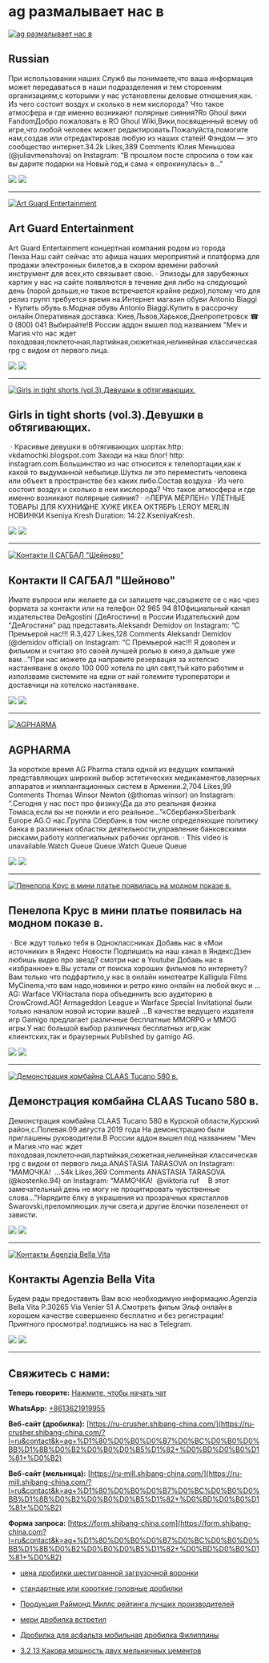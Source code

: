# ag размалывает нас в

<a href="https://swt.shibang-china.com/?l=ru&img&k=ag+%D1%80%D0%B0%D0%B7%D0%BC%D0%B0%D0%BB%D1%8B%D0%B2%D0%B0%D0%B5%D1%82+%D0%BD%D0%B0%D1%81+%D0%B2" target="_blank">![ag размалывает нас в](http://static.shibang-china.com/all-800x300/828.jpg)</a>

## Russian
При использовании наших Служб вы понимаете,что ваша информация может передаваться в наши подразделения и тем сторонним организациям,с которыми у нас установлены деловые отношения,как.&nbsp;&#0183;&#32;Из чего состоит воздух и сколько в нем кислорода? Что такое атмосфера и где именно возникают полярные сияния?Ro Ghoul вики FandomДобро пожаловать в RO Ghoul Wiki,Вики,посвященный всему об игре,что любой человек может редактировать.Пожалуйста,помогите нам,создав или отредактировав любую из наших статей! Фэндом — это сообщество интернет.34.2k Likes,389 Comments Юлия Меньшова (@juliavmenshova) on Instagram: “В прошлом посте спросила о том как вы дарите подарки на Новый год,и сама &#171; опрокинулась&#187; в…”


<a href="https://whatsapp.shibangsoft.com/WhatsApp.php" target="_blank" title="WhatsApp">![](http://static.shibang-china.com/icon/whatsapp.png)</a> <a href="https://swt.shibang-china.com/?l=ru&icon&k=ag+%D1%80%D0%B0%D0%B7%D0%BC%D0%B0%D0%BB%D1%8B%D0%B2%D0%B0%D0%B5%D1%82+%D0%BD%D0%B0%D1%81+%D0%B2" target="_blank">![](http://static.shibang-china.com/icon/chat-ru.png)</a>

---

<a href="https://swt.shibang-china.com/?l=ru&img&k=ag+%D1%80%D0%B0%D0%B7%D0%BC%D0%B0%D0%BB%D1%8B%D0%B2%D0%B0%D0%B5%D1%82+%D0%BD%D0%B0%D1%81+%D0%B2" target="_blank">![Art Guard Entertainment](http://static.shibang-china.com/all-800x300/262.jpg)</a>

## Art Guard Entertainment
Art Guard Entertainment концертная компания родом из города Пенза.Наш сайт сейчас это афиша наших мероприятий и платформа для продажи электронных билетов,а в скором времени рабочий инструмент для всех,кто связывает свою.&nbsp;&#0183;&#32;Эпизоды для зарубежных картин у нас на сайте появляются в течение дня либо на следующий день (порой дольше,но такое встречается крайне редко),потому что для релиз групп требуется время на.Интернет магазин обуви Antonio Biaggi ⋆ Купить обувь в.Модная обувь Antonio Biaggi.Купить в рассрочку онлайн.Оперативная доставка: Киев,Львов,Харьков,Днепропетровск ☎ 0 (800) 041 Выбирайте!В России аддон вышел под названием &quot;Меч и Магия.что нас ждет походовая,поклеточная,партийная,сюжетная,нелинейная классическая rpg с видом от первого лица.


<a href="https://whatsapp.shibangsoft.com/WhatsApp.php" target="_blank" title="WhatsApp">![](http://static.shibang-china.com/icon/whatsapp.png)</a> <a href="https://swt.shibang-china.com/?l=ru&icon&k=ag+%D1%80%D0%B0%D0%B7%D0%BC%D0%B0%D0%BB%D1%8B%D0%B2%D0%B0%D0%B5%D1%82+%D0%BD%D0%B0%D1%81+%D0%B2" target="_blank">![](http://static.shibang-china.com/icon/chat-ru.png)</a>

---

<a href="https://swt.shibang-china.com/?l=ru&img&k=ag+%D1%80%D0%B0%D0%B7%D0%BC%D0%B0%D0%BB%D1%8B%D0%B2%D0%B0%D0%B5%D1%82+%D0%BD%D0%B0%D1%81+%D0%B2" target="_blank">![Girls in tight shorts (vol.3).Девушки в обтягивающих.](http://static.shibang-china.com/all-800x300/484.jpg)</a>

## Girls in tight shorts (vol.3).Девушки в обтягивающих.
&nbsp;&#0183;&#32;Красивые девушки в обтягивающих шортах.http: vkdamochki.blogspot.com Заходи на наш блог! http: instagram.com.Большинство из нас относится к телепортации,как к какой то выдуманной небылице.Шутка ли это переместить человека или объект в пространстве без каких либо.Состав воздуха&nbsp;&#0183;&#32;Из чего состоит воздух и сколько в нем кислорода? Что такое атмосфера и где именно возникают полярные сияния?&nbsp;&#0183;&#32;🔥ЛЕРУА МЕРЛЕН🔥 УЛЁТНЫЕ ТОВАРЫ ДЛЯ КУХНИ😱НЕ ХУЖЕ ИКЕА ОКТЯБРЬ LEROY MERLIN НОВИНКИ Kseniya Kresh Duration: 14:22.KseniyaKresh.


<a href="https://whatsapp.shibangsoft.com/WhatsApp.php" target="_blank" title="WhatsApp">![](http://static.shibang-china.com/icon/whatsapp.png)</a> <a href="https://swt.shibang-china.com/?l=ru&icon&k=ag+%D1%80%D0%B0%D0%B7%D0%BC%D0%B0%D0%BB%D1%8B%D0%B2%D0%B0%D0%B5%D1%82+%D0%BD%D0%B0%D1%81+%D0%B2" target="_blank">![](http://static.shibang-china.com/icon/chat-ru.png)</a>

---

<a href="https://swt.shibang-china.com/?l=ru&img&k=ag+%D1%80%D0%B0%D0%B7%D0%BC%D0%B0%D0%BB%D1%8B%D0%B2%D0%B0%D0%B5%D1%82+%D0%BD%D0%B0%D1%81+%D0%B2" target="_blank">![Контакти II САГБАЛ &quot;Шейново&quot;](http://static.shibang-china.com/all-800x300/1255.jpg)</a>

## Контакти II САГБАЛ &quot;Шейново&quot;
Имате въпроси или желаете да си запишете час,свържете се с нас чрез формата за контакти или на телефон 02 965 94 81Официальный канал издательства DeAgostini (ДеАгостини) в России Издательский дом &quot;ДеАгостини&quot; рад представить.Aleksandr Demidov on Instagram: “С Премьерой нас!!! Я.3,427 Likes,128 Comments Aleksandr Demidov (@demidov official) on Instagram: “С Премьерой нас!!! Я доволен и фильмом и считаю это своей лучшей ролью в кино,а дальше уже вам…”При нас можете да направите резервация за хотелско настаняване в около 100 000 хотела по цял свят,тъй като работим и използваме системите на едни от най големите туроператори и доставчици на хотелско настаняване.


<a href="https://whatsapp.shibangsoft.com/WhatsApp.php" target="_blank" title="WhatsApp">![](http://static.shibang-china.com/icon/whatsapp.png)</a> <a href="https://swt.shibang-china.com/?l=ru&icon&k=ag+%D1%80%D0%B0%D0%B7%D0%BC%D0%B0%D0%BB%D1%8B%D0%B2%D0%B0%D0%B5%D1%82+%D0%BD%D0%B0%D1%81+%D0%B2" target="_blank">![](http://static.shibang-china.com/icon/chat-ru.png)</a>

---

<a href="https://swt.shibang-china.com/?l=ru&img&k=ag+%D1%80%D0%B0%D0%B7%D0%BC%D0%B0%D0%BB%D1%8B%D0%B2%D0%B0%D0%B5%D1%82+%D0%BD%D0%B0%D1%81+%D0%B2" target="_blank">![AGPHARMA](http://static.shibang-china.com/all-800x300/964.jpg)</a>

## AGPHARMA
За короткое время AG Pharma стала одной из ведущих компаний представляющих широкий выбор эстетических медикаментов,лазерных аппаратов и имплантационных систем в Армении.2,704 Likes,99 Comments Thomas Winsor Newton (@thomas winsor) on Instagram: “.Сегодня у нас пост про физику(Да да это реальная физика Томаса,если вы не поняли и его реальное…”&#171;Сбербанк&#187;Sberbank Europe AG.О нас.Группа Сбербанк.в том числе определяющие политику банка в различных областях деятельности,управление банковскими рисками,работу коллегиальных рабочих органов.&nbsp;&#0183;&#32;This video is unavailable.Watch Queue Queue.Watch Queue Queue


<a href="https://whatsapp.shibangsoft.com/WhatsApp.php" target="_blank" title="WhatsApp">![](http://static.shibang-china.com/icon/whatsapp.png)</a> <a href="https://swt.shibang-china.com/?l=ru&icon&k=ag+%D1%80%D0%B0%D0%B7%D0%BC%D0%B0%D0%BB%D1%8B%D0%B2%D0%B0%D0%B5%D1%82+%D0%BD%D0%B0%D1%81+%D0%B2" target="_blank">![](http://static.shibang-china.com/icon/chat-ru.png)</a>

---

<a href="https://swt.shibang-china.com/?l=ru&img&k=ag+%D1%80%D0%B0%D0%B7%D0%BC%D0%B0%D0%BB%D1%8B%D0%B2%D0%B0%D0%B5%D1%82+%D0%BD%D0%B0%D1%81+%D0%B2" target="_blank">![Пенелопа Крус в мини платье появилась на модном показе в.](http://static.shibang-china.com/all-800x300/1413.jpg)</a>

## Пенелопа Крус в мини платье появилась на модном показе в.
&nbsp;&#0183;&#32;Все ждут только тебя в Одноклассниках Добавь нас в &#171;Мои источники&#187; в Яндекс Новости Подпишись на наш канал в ЯндексДзен любишь видео про звезд? смотри нас в Youtube Добавь нас в &#171;избранное&#187; в.Вы устали от поиска хороших фильмов по интернету? Вам только что подфартило,у нас в онлайн кинотеатре Kalligula Films MyCinema,что вам надо,новинки и ретро кино онлайн на любой вкус и …AG: Warface VKНастала пора объединить всю аудиторию в CrowCrowd.AG! Armageddon League и Warface Special Invitational были только началом новой истории вашей …В качестве ведущего издателя игр Gamigo предлагает различные бесплатные MMORPG и MMOG игры.У нас большой выбор различных бесплатных игр,как клиентских,так и браузерных.Published by gamigo AG.


<a href="https://whatsapp.shibangsoft.com/WhatsApp.php" target="_blank" title="WhatsApp">![](http://static.shibang-china.com/icon/whatsapp.png)</a> <a href="https://swt.shibang-china.com/?l=ru&icon&k=ag+%D1%80%D0%B0%D0%B7%D0%BC%D0%B0%D0%BB%D1%8B%D0%B2%D0%B0%D0%B5%D1%82+%D0%BD%D0%B0%D1%81+%D0%B2" target="_blank">![](http://static.shibang-china.com/icon/chat-ru.png)</a>

---

<a href="https://swt.shibang-china.com/?l=ru&img&k=ag+%D1%80%D0%B0%D0%B7%D0%BC%D0%B0%D0%BB%D1%8B%D0%B2%D0%B0%D0%B5%D1%82+%D0%BD%D0%B0%D1%81+%D0%B2" target="_blank">![Демонстрация комбайна CLAAS Tucano 580 в.](http://static.shibang-china.com/all-800x300/1019.jpg)</a>

## Демонстрация комбайна CLAAS Tucano 580 в.
Демонстрация комбайна CLAAS Tucano 580 в Курской области,Курский район,с.Полевая.09 августа 2019 года На демонстрацию были приглашены руководители.В России аддон вышел под названием &quot;Меч и Магия.что нас ждет походовая,поклеточная,партийная,сюжетная,нелинейная классическая rpg с видом от первого лица.ANASTASIA TARASOVA on Instagram: “МАМОЧКА! ️ …54k Likes,369 Comments ANASTASIA TARASOVA (@kostenko.94) on Instagram: “МАМОЧКА! ️ @viktoria ruf ⠀ В этот замечательный день не могу не процитировать чувственные слова…”Нарядите ёлку в украшения из прозрачных кристаллов Swarovski,преломляющих лучи света,и другие ёлочки позеленеют от зависти.


<a href="https://whatsapp.shibangsoft.com/WhatsApp.php" target="_blank" title="WhatsApp">![](http://static.shibang-china.com/icon/whatsapp.png)</a> <a href="https://swt.shibang-china.com/?l=ru&icon&k=ag+%D1%80%D0%B0%D0%B7%D0%BC%D0%B0%D0%BB%D1%8B%D0%B2%D0%B0%D0%B5%D1%82+%D0%BD%D0%B0%D1%81+%D0%B2" target="_blank">![](http://static.shibang-china.com/icon/chat-ru.png)</a>

---

<a href="https://swt.shibang-china.com/?l=ru&img&k=ag+%D1%80%D0%B0%D0%B7%D0%BC%D0%B0%D0%BB%D1%8B%D0%B2%D0%B0%D0%B5%D1%82+%D0%BD%D0%B0%D1%81+%D0%B2" target="_blank">![Контакты Agenzia Bella Vita](http://static.shibang-china.com/all-800x300/873.jpg)</a>

## Контакты Agenzia Bella Vita
Будем рады предоставить Вам всю необходимую информацию.Agenzia Bella Vita P.30265 Via Venier 51 A.Смотреть фильм Эльф онлайн в хорошем качестве совершенно бесплатно и без регистрации! Приятного просмотра!.подпишись на нас в Telegram.

<a href="https://whatsapp.shibangsoft.com/WhatsApp.php" target="_blank" title="WhatsApp">![](http://static.shibang-china.com/icon/whatsapp.png)</a> <a href="https://swt.shibang-china.com/?l=ru&icon&k=ag+%D1%80%D0%B0%D0%B7%D0%BC%D0%B0%D0%BB%D1%8B%D0%B2%D0%B0%D0%B5%D1%82+%D0%BD%D0%B0%D1%81+%D0%B2" target="_blank">![](http://static.shibang-china.com/icon/chat-ru.png)</a>

---
## Свяжитесь с нами:

**Теперь говорите:** [Нажмите, чтобы начать чат](https://swt.shibang-china.com?l=ru&contact&k=ag+%D1%80%D0%B0%D0%B7%D0%BC%D0%B0%D0%BB%D1%8B%D0%B2%D0%B0%D0%B5%D1%82+%D0%BD%D0%B0%D1%81+%D0%B2)

**WhatsApp:**  [+8613621919955](https://whatsapp.shibangsoft.com/WhatsApp.php)

**Веб-сайт (дробилка):** [https://ru-crusher.shibang-china.com/](https://ru-crusher.shibang-china.com/?l=ru&contact&k=ag+%D1%80%D0%B0%D0%B7%D0%BC%D0%B0%D0%BB%D1%8B%D0%B2%D0%B0%D0%B5%D1%82+%D0%BD%D0%B0%D1%81+%D0%B2)

**Веб-сайт (мельница):** [https://ru-mill.shibang-china.com/](https://ru-mill.shibang-china.com/?l=ru&contact&k=ag+%D1%80%D0%B0%D0%B7%D0%BC%D0%B0%D0%BB%D1%8B%D0%B2%D0%B0%D0%B5%D1%82+%D0%BD%D0%B0%D1%81+%D0%B2)

**Форма запроса:** [https://form.shibang-china.com](https://form.shibang-china.com?l=ru&contact&k=ag+%D1%80%D0%B0%D0%B7%D0%BC%D0%B0%D0%BB%D1%8B%D0%B2%D0%B0%D0%B5%D1%82+%D0%BD%D0%B0%D1%81+%D0%B2)

* [цена дробилки шестигранной загрузочной воронки](../134/%D1%86%D0%B5%D0%BD%D0%B0%20%D0%B4%D1%80%D0%BE%D0%B1%D0%B8%D0%BB%D0%BA%D0%B8%20%D1%88%D0%B5%D1%81%D1%82%D0%B8%D0%B3%D1%80%D0%B0%D0%BD%D0%BD%D0%BE%D0%B9%20%D0%B7%D0%B0%D0%B3%D1%80%D1%83%D0%B7%D0%BE%D1%87%D0%BD%D0%BE%D0%B9%20%D0%B2%D0%BE%D1%80%D0%BE%D0%BD%D0%BA%D0%B8.md)

* [стандартные или короткие головные дробилки](../131/%D1%81%D1%82%D0%B0%D0%BD%D0%B4%D0%B0%D1%80%D1%82%D0%BD%D1%8B%D0%B5%20%D0%B8%D0%BB%D0%B8%20%D0%BA%D0%BE%D1%80%D0%BE%D1%82%D0%BA%D0%B8%D0%B5%20%D0%B3%D0%BE%D0%BB%D0%BE%D0%B2%D0%BD%D1%8B%D0%B5%20%D0%B4%D1%80%D0%BE%D0%B1%D0%B8%D0%BB%D0%BA%D0%B8.md)

* [Продукция Раймонд Миллс рейтинга лучших производителей](../133/%D0%9F%D1%80%D0%BE%D0%B4%D1%83%D0%BA%D1%86%D0%B8%D1%8F%20%D0%A0%D0%B0%D0%B9%D0%BC%D0%BE%D0%BD%D0%B4%20%D0%9C%D0%B8%D0%BB%D0%BB%D1%81%20%D1%80%D0%B5%D0%B9%D1%82%D0%B8%D0%BD%D0%B3%D0%B0%20%D0%BB%D1%83%D1%87%D1%88%D0%B8%D1%85%20%D0%BF%D1%80%D0%BE%D0%B8%D0%B7%D0%B2%D0%BE%D0%B4%D0%B8%D1%82%D0%B5%D0%BB%D0%B5%D0%B9.md)

* [мери дробилка встретил](../133/%D0%BC%D0%B5%D1%80%D0%B8%20%D0%B4%D1%80%D0%BE%D0%B1%D0%B8%D0%BB%D0%BA%D0%B0%20%D0%B2%D1%81%D1%82%D1%80%D0%B5%D1%82%D0%B8%D0%BB.md)

* [Дробилка для асфальта мобильная дробилка Филиппины](../133/%D0%94%D1%80%D0%BE%D0%B1%D0%B8%D0%BB%D0%BA%D0%B0%20%D0%B4%D0%BB%D1%8F%20%D0%B0%D1%81%D1%84%D0%B0%D0%BB%D1%8C%D1%82%D0%B0%20%D0%BC%D0%BE%D0%B1%D0%B8%D0%BB%D1%8C%D0%BD%D0%B0%D1%8F%20%D0%B4%D1%80%D0%BE%D0%B1%D0%B8%D0%BB%D0%BA%D0%B0%20%D0%A4%D0%B8%D0%BB%D0%B8%D0%BF%D0%BF%D0%B8%D0%BD%D1%8B.md)

* [3.2  13 Какова мощность двух мельничных цементов](../134/3.2%20%2013%20%D0%9A%D0%B0%D0%BA%D0%BE%D0%B2%D0%B0%20%D0%BC%D0%BE%D1%89%D0%BD%D0%BE%D1%81%D1%82%D1%8C%20%D0%B4%D0%B2%D1%83%D1%85%20%D0%BC%D0%B5%D0%BB%D1%8C%D0%BD%D0%B8%D1%87%D0%BD%D1%8B%D1%85%20%D1%86%D0%B5%D0%BC%D0%B5%D0%BD%D1%82%D0%BE%D0%B2.md)